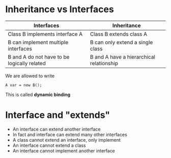 # Inheritance vs Interfaces

| Interfaces                                  | Inheritance                              |
| ------------------------------------------- | ---------------------------------------- |
| Class B implements interface A              | Class B extends class A                  |
| B can implement multiple interfaces         | B can only extend a single class         |
| B and A do not have to be logically related | B and A have a hierarchical relationship |

We are allowed to write

```
A var = new B();
```

This is called **dynamic binding**

# Interface and "extends"

- An interface can extend another interface
- In fact and interface can extend many other interfaces
- A class cannot extend an interface, only implement
- An interface cannot extend a class
- An interface cannot implement another interface